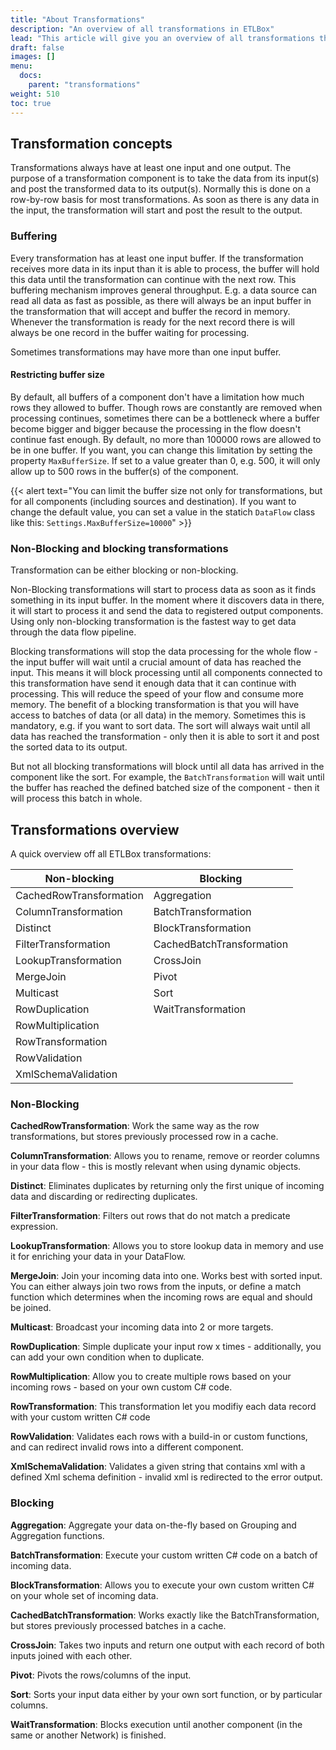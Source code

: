 ```yaml
---
title: "About Transformations"
description: "An overview of all transformations in ETLBox"
lead: "This article will give you an overview of all transformations that currently exist in ETLBox. If you already know what kind of transformation you are looking for, you can visit directly the article that goes more into the details."
draft: false
images: []
menu:
  docs:
    parent: "transformations"
weight: 510
toc: true
---
```


## Transformation concepts

Transformations always have at least one input and one output. The purpose of a transformation component is to take the data from its input(s) and post the transformed data to its output(s). Normally this is done on a row-by-row basis for most transformations. As soon as there is any data in the input, the transformation will start and post the result to the output.

### Buffering

Every transformation has at least one input buffer. If the transformation receives more data in its input than it is able to process, the buffer will hold this data until the transformation can continue with the next row. This buffering mechanism improves general throughput. E.g. a data source can read all data as fast as possible, as there will always be an input buffer in the transformation that will accept and buffer the record in memory. Whenever the transformation is ready for the next record there is will always be one record in the buffer waiting for processing.

Sometimes transformations may have more than one input buffer.

#### Restricting buffer size

By default, all buffers of a component don't have a limitation how much rows they allowed to buffer. Though rows are constantly are removed when processing continues, sometimes there can be a bottleneck where a buffer become bigger and bigger because the processing in the flow doesn't continue fast enough. By default, no more than 100000 rows are allowed to be in one buffer. If you want, you can change this limitation by setting the property `MaxBufferSize`. If set to a value greater than 0, e.g. 500, it will only allow up to 500 rows in the buffer(s) of the component.

{{< alert text="You can limit the buffer size not only for transformations, but for all components (including sources and destination). If you want to change the default value, you can set a value in the statich <code>DataFlow</code> class like this: <code>Settings.MaxBufferSize=10000</code>" >}}

### Non-Blocking and blocking transformations

Transformation can be either blocking or non-blocking.

Non-Blocking transformations will start to process data as soon as it finds something in its input buffer. In the moment where it discovers data in there, it will start to process it and send the data to registered output components. Using only non-blocking transformation is the fastest way to get data through the data flow pipeline.

Blocking transformations will stop the data processing for the whole flow - the input buffer will wait until a crucial amount of data has reached the input. This means it will block processing until all components connected to this transformation have send it enough data that it can continue with processing. This will reduce the speed of your flow and consume more memory. The benefit of a blocking transformation is that you will have access to batches of data (or all data) in the memory. Sometimes this is mandatory, e.g. if you want to sort data. The sort will always wait until all data has reached the transformation - only then it is able to sort it and post the sorted data to its output.

But not all blocking transformations will block until all data has arrived in the component like the sort. For example, the `BatchTransformation` will wait until the buffer has reached the defined batched size of the component - then it will process this batch in whole.

## Transformations overview

A quick overview off all ETLBox transformations:

Non-blocking|Blocking|
------------------------|-----------------
CachedRowTransformation|Aggregation
ColumnTransformation|BatchTransformation
Distinct|BlockTransformation
FilterTransformation|CachedBatchTransformation
LookupTransformation|CrossJoin
MergeJoin|Pivot
Multicast|Sort
RowDuplication|WaitTransformation
RowMultiplication|
RowTransformation|
RowValidation|
XmlSchemaValidation|


### Non-Blocking

**CachedRowTransformation**: Work the same way as the row transformations, but stores previously processed row in a cache.

**ColumnTransformation**: Allows you to rename, remove or reorder columns in your data flow - this is mostly relevant when using dynamic objects.

**Distinct**: Eliminates duplicates by returning only the first unique of incoming data and discarding or redirecting duplicates.

**FilterTransformation**: Filters out rows that do not match a predicate expression.

**LookupTransformation**: Allows you to store lookup data in memory and use it for enriching your data in your DataFlow.

**MergeJoin**: Join your incoming data into one. Works best with sorted input. You can either always join two rows from the inputs, or define a match function which determines when the incoming rows are equal and should be joined.

**Multicast**: Broadcast your incoming data into 2 or more targets.

**RowDuplication**: Simple duplicate your input row x times - additionally, you can add your own condition when to duplicate.

**RowMultiplication**: Allow you to create multiple rows based on your incoming rows - based on your own custom C# code.

**RowTransformation**: This transformation let you modifiy each data record with your custom written C# code

**RowValidation**: Validates each rows with a build-in or custom functions, and can redirect invalid rows into a different component.

**XmlSchemaValidation**: Validates a given string that contains xml with a defined Xml schema definition - invalid xml is redirected to
the error output.

### Blocking

**Aggregation**: Aggregate your data on-the-fly based on Grouping and Aggregation functions.

**BatchTransformation**: Execute your custom written C# code on a batch of incoming data.

**BlockTransformation**: Allows you to execute your own custom written C# on your whole set of incoming data.

**CachedBatchTransformation**: Works exactly like the BatchTransformation, but stores previously processed batches in a cache.

**CrossJoin**: Takes two inputs and return one output with each record of both inputs joined with each other.

**Pivot**: Pivots the rows/columns of the input.

**Sort**: Sorts your input data either by your own sort function, or by particular columns.

**WaitTransformation**: Blocks execution until another component (in the same or another Network) is finished.

